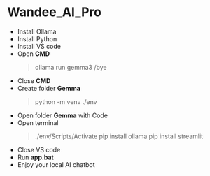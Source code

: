 # Wandee_AI_Pro
* Install Ollama
* Install Python
* Install VS code
* Open **CMD**
    > ollama run gemma3
    > /bye
* Close **CMD**
* Create folder **Gemma**
    > python -m venv ./env
* Open folder **Gemma** with Code
* Open terminal
    > ./env/Scripts/Activate
    > pip install ollama
    > pip install streamlit
* Close VS code
* Run **app.bat**
* Enjoy your local AI chatbot
